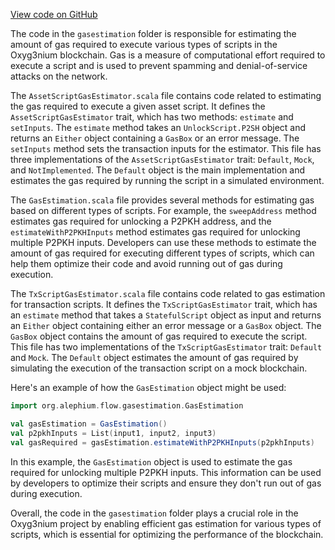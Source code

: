 [View code on GitHub](https://github.com/alephium/alephium/.autodoc/docs/json/flow/src/main/scala/org/alephium/flow/gasestimation)

The code in the `gasestimation` folder is responsible for estimating the amount of gas required to execute various types of scripts in the Oxyg3nium blockchain. Gas is a measure of computational effort required to execute a script and is used to prevent spamming and denial-of-service attacks on the network.

The `AssetScriptGasEstimator.scala` file contains code related to estimating the gas required to execute a given asset script. It defines the `AssetScriptGasEstimator` trait, which has two methods: `estimate` and `setInputs`. The `estimate` method takes an `UnlockScript.P2SH` object and returns an `Either` object containing a `GasBox` or an error message. The `setInputs` method sets the transaction inputs for the estimator. This file has three implementations of the `AssetScriptGasEstimator` trait: `Default`, `Mock`, and `NotImplemented`. The `Default` object is the main implementation and estimates the gas required by running the script in a simulated environment.

The `GasEstimation.scala` file provides several methods for estimating gas based on different types of scripts. For example, the `sweepAddress` method estimates gas required for unlocking a P2PKH address, and the `estimateWithP2PKHInputs` method estimates gas required for unlocking multiple P2PKH inputs. Developers can use these methods to estimate the amount of gas required for executing different types of scripts, which can help them optimize their code and avoid running out of gas during execution.

The `TxScriptGasEstimator.scala` file contains code related to gas estimation for transaction scripts. It defines the `TxScriptGasEstimator` trait, which has an `estimate` method that takes a `StatefulScript` object as input and returns an `Either` object containing either an error message or a `GasBox` object. The `GasBox` object contains the amount of gas required to execute the script. This file has two implementations of the `TxScriptGasEstimator` trait: `Default` and `Mock`. The `Default` object estimates the amount of gas required by simulating the execution of the transaction script on a mock blockchain.

Here's an example of how the `GasEstimation` object might be used:

```scala
import org.alephium.flow.gasestimation.GasEstimation

val gasEstimation = GasEstimation()
val p2pkhInputs = List(input1, input2, input3)
val gasRequired = gasEstimation.estimateWithP2PKHInputs(p2pkhInputs)
```

In this example, the `GasEstimation` object is used to estimate the gas required for unlocking multiple P2PKH inputs. This information can be used by developers to optimize their scripts and ensure they don't run out of gas during execution.

Overall, the code in the `gasestimation` folder plays a crucial role in the Oxyg3nium project by enabling efficient gas estimation for various types of scripts, which is essential for optimizing the performance of the blockchain.
